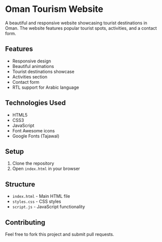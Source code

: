 # Oman Tourism Website

A beautiful and responsive website showcasing tourist destinations in Oman. The website features popular tourist spots, activities, and a contact form.

## Features

- Responsive design
- Beautiful animations
- Tourist destinations showcase
- Activities section
- Contact form
- RTL support for Arabic language

## Technologies Used

- HTML5
- CSS3
- JavaScript
- Font Awesome icons
- Google Fonts (Tajawal)

## Setup

1. Clone the repository
2. Open `index.html` in your browser

## Structure

- `index.html` - Main HTML file
- `styles.css` - CSS styles
- `script.js` - JavaScript functionality

## Contributing

Feel free to fork this project and submit pull requests.
